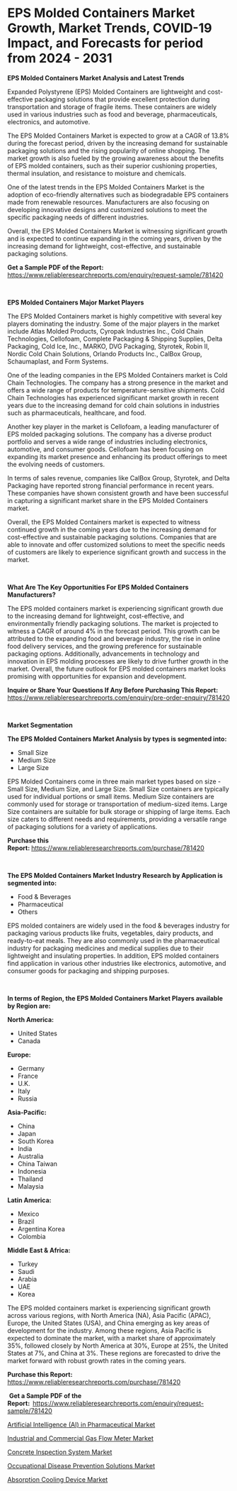 <p><h1>EPS Molded Containers Market Growth, Market Trends, COVID-19 Impact, and Forecasts for period from 2024 - 2031</h1></p><p><strong>EPS Molded Containers Market Analysis and Latest Trends</strong></p>
<p><p>Expanded Polystyrene (EPS) Molded Containers are lightweight and cost-effective packaging solutions that provide excellent protection during transportation and storage of fragile items. These containers are widely used in various industries such as food and beverage, pharmaceuticals, electronics, and automotive.</p><p>The EPS Molded Containers Market is expected to grow at a CAGR of 13.8% during the forecast period, driven by the increasing demand for sustainable packaging solutions and the rising popularity of online shopping. The market growth is also fueled by the growing awareness about the benefits of EPS molded containers, such as their superior cushioning properties, thermal insulation, and resistance to moisture and chemicals.</p><p>One of the latest trends in the EPS Molded Containers Market is the adoption of eco-friendly alternatives such as biodegradable EPS containers made from renewable resources. Manufacturers are also focusing on developing innovative designs and customized solutions to meet the specific packaging needs of different industries.</p><p>Overall, the EPS Molded Containers Market is witnessing significant growth and is expected to continue expanding in the coming years, driven by the increasing demand for lightweight, cost-effective, and sustainable packaging solutions.</p></p>
<p><strong>Get a Sample PDF of the Report:&nbsp;</strong> <a href="https://www.reliableresearchreports.com/enquiry/request-sample/781420">https://www.reliableresearchreports.com/enquiry/request-sample/781420</a></p>
<p>&nbsp;</p>
<p><strong>EPS Molded Containers Major Market Players</strong></p>
<p><p>The EPS Molded Containers market is highly competitive with several key players dominating the industry. Some of the major players in the market include Atlas Molded Products, Cyropak Industries Inc., Cold Chain Technologies, Cellofoam, Complete Packaging & Shipping Supplies, Delta Packaging, Cold Ice, Inc., MARKO, DVG Packaging, Styrotek, Robin II, Nordic Cold Chain Solutions, Orlando Products Inc., CalBox Group, Schaumaplast, and Form Systems.</p><p>One of the leading companies in the EPS Molded Containers market is Cold Chain Technologies. The company has a strong presence in the market and offers a wide range of products for temperature-sensitive shipments. Cold Chain Technologies has experienced significant market growth in recent years due to the increasing demand for cold chain solutions in industries such as pharmaceuticals, healthcare, and food.</p><p>Another key player in the market is Cellofoam, a leading manufacturer of EPS molded packaging solutions. The company has a diverse product portfolio and serves a wide range of industries including electronics, automotive, and consumer goods. Cellofoam has been focusing on expanding its market presence and enhancing its product offerings to meet the evolving needs of customers.</p><p>In terms of sales revenue, companies like CalBox Group, Styrotek, and Delta Packaging have reported strong financial performance in recent years. These companies have shown consistent growth and have been successful in capturing a significant market share in the EPS Molded Containers market.</p><p>Overall, the EPS Molded Containers market is expected to witness continued growth in the coming years due to the increasing demand for cost-effective and sustainable packaging solutions. Companies that are able to innovate and offer customized solutions to meet the specific needs of customers are likely to experience significant growth and success in the market.</p></p>
<p>&nbsp;</p>
<p><strong>What Are The Key Opportunities For EPS Molded Containers Manufacturers?</strong></p>
<p><p>The EPS molded containers market is experiencing significant growth due to the increasing demand for lightweight, cost-effective, and environmentally friendly packaging solutions. The market is projected to witness a CAGR of around 4% in the forecast period. This growth can be attributed to the expanding food and beverage industry, the rise in online food delivery services, and the growing preference for sustainable packaging options. Additionally, advancements in technology and innovation in EPS molding processes are likely to drive further growth in the market. Overall, the future outlook for EPS molded containers market looks promising with opportunities for expansion and development.</p></p>
<p><strong>Inquire or Share Your Questions If Any Before Purchasing This Report:</strong> <a href="https://www.reliableresearchreports.com/enquiry/pre-order-enquiry/781420">https://www.reliableresearchreports.com/enquiry/pre-order-enquiry/781420</a></p>
<p>&nbsp;</p>
<p><strong>Market Segmentation</strong></p>
<p><strong>The EPS Molded Containers Market Analysis by types is segmented into:</strong></p>
<p><ul><li>Small Size</li><li>Medium Size</li><li>Large Size</li></ul></p>
<p><p>EPS Molded Containers come in three main market types based on size - Small Size, Medium Size, and Large Size. Small Size containers are typically used for individual portions or small items. Medium Size containers are commonly used for storage or transportation of medium-sized items. Large Size containers are suitable for bulk storage or shipping of large items. Each size caters to different needs and requirements, providing a versatile range of packaging solutions for a variety of applications.</p></p>
<p><strong>Purchase this Report:&nbsp;</strong><a href="https://www.reliableresearchreports.com/purchase/781420">https://www.reliableresearchreports.com/purchase/781420</a></p>
<p>&nbsp;</p>
<p><strong>The EPS Molded Containers Market Industry Research by Application is segmented into:</strong></p>
<p><ul><li>Food & Beverages</li><li>Pharmaceutical</li><li>Others</li></ul></p>
<p><p>EPS molded containers are widely used in the food & beverages industry for packaging various products like fruits, vegetables, dairy products, and ready-to-eat meals. They are also commonly used in the pharmaceutical industry for packaging medicines and medical supplies due to their lightweight and insulating properties. In addition, EPS molded containers find application in various other industries like electronics, automotive, and consumer goods for packaging and shipping purposes.</p></p>
<p>&nbsp;</p>
<p><strong>In terms of Region, the EPS Molded Containers Market Players available by Region are:</strong></p>
<p>
    <p> <strong> North America: </strong>
        <ul>
            <li>United States</li>
            <li>Canada</li>
        </ul>
        </p> 
    <p> <strong> Europe: </strong>
        <ul>
            <li>Germany</li>
            <li>France</li>
            <li>U.K.</li>
            <li>Italy</li>
            <li>Russia</li>
        </ul>
        </p> 
    <p> <strong> Asia-Pacific: </strong>
        <ul>
            <li>China</li>
            <li>Japan</li>
            <li>South Korea</li>
            <li>India</li>
            <li>Australia</li>
            <li>China Taiwan</li>
            <li>Indonesia</li>
            <li>Thailand</li>
            <li>Malaysia</li>
        </ul>
        </p> 
    <p> <strong> Latin America: </strong>
        <ul>
            <li>Mexico</li>
            <li>Brazil</li>
            <li>Argentina Korea</li>
            <li>Colombia</li>
        </ul>
        </p> 
    <p> <strong> Middle East & Africa: </strong>
        <ul>
            <li>Turkey</li>
            <li>Saudi</li>
            <li>Arabia</li>
            <li>UAE</li>
            <li>Korea</li>
        </ul>
    </p>
    </p>
<p><p>The EPS molded containers market is experiencing significant growth across various regions, with North America (NA), Asia Pacific (APAC), Europe, the United States (USA), and China emerging as key areas of development for the industry. Among these regions, Asia Pacific is expected to dominate the market, with a market share of approximately 35%, followed closely by North America at 30%, Europe at 25%, the United States at 7%, and China at 3%. These regions are forecasted to drive the market forward with robust growth rates in the coming years.</p></p>
<p><strong>Purchase this Report: </strong><a href="https://www.reliableresearchreports.com/purchase/781420">https://www.reliableresearchreports.com/purchase/781420</a></p>
<p>&nbsp;<strong>Get a Sample PDF of the Report:&nbsp;&nbsp;</strong><a href="https://www.reliableresearchreports.com/enquiry/request-sample/781420">https://www.reliableresearchreports.com/enquiry/request-sample/781420</a></p>
<p><strong></strong></p>
<p><p><a href="https://medium.com/@effiemills56867/artificial-intelligence-ai-in-pharmaceutical-market-insights-into-market-cagr-market-trends-baa81b8bf2f6">Artificial Intelligence (AI) in Pharmaceutical Market</a></p><p><a href="https://medium.com/@emmyrolfson8689/industrial-and-commercial-gas-flow-meter-market-trends-and-market-analysis-forecasted-for-period-e757b9d5cd9e">Industrial and Commercial Gas Flow Meter Market</a></p><p><a href="https://medium.com/@emmyrolfson8689/concrete-inspection-system-market-report-reveals-the-latest-trends-and-growth-opportunities-of-this-d324aa5599dc">Concrete Inspection System Market</a></p><p><a href="https://medium.com/@effiemills56867/occupational-disease-prevention-solutions-market-furnishes-information-on-market-share-market-dac8d06a034d">Occupational Disease Prevention Solutions Market</a></p><p><a href="https://medium.com/@shirleysullivan73/absorption-cooling-device-market-comprehensive-assessment-by-type-application-and-geography-98cacee78621">Absorption Cooling Device Market</a></p></p>